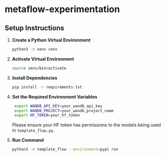 # metaflow-experimentation

## Setup Instructions

1. **Create a Python Virtual Environment**
   ```bash
   python3 -m venv venv
    ```

2. **Activate Virtual Environment**
   ```bash
   source venv/bin/activate
    ```

3. **Install Dependencies**
   ```bash
   pip install -r requirements.txt
    ```

3. **Set the Required Environment Variables**
   ```bash
    export WANDB_API_KEY=your_wandb_api_key
    export WANDB_PROJECT=your_wandb_project_name
    export HF_TOKEN=your_hf_token
    ```
    Please ensure your HF token has permissions to the models being used in `template_flow.py`.

5. **Run Command**
   ```bash
   python3 -m template_flow --environment=pypi run
    ```